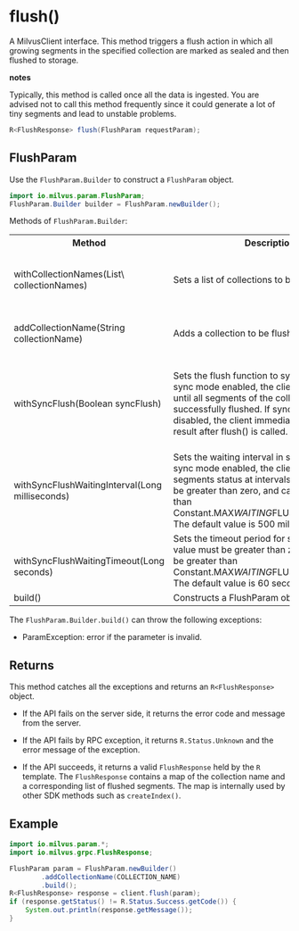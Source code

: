 # flush()

A MilvusClient interface. This method triggers a flush action in which all growing segments in the specified collection are marked as sealed and then flushed to storage. 

<div class="admonition note">

<p><b>notes</b></p>

<p>Typically, this method is called once all the data is ingested. You are advised not to call this method frequently since it could generate a lot of tiny segments and lead to unstable problems.</p>

</div>

```java
R<FlushResponse> flush(FlushParam requestParam);
```

## FlushParam

Use the `FlushParam.Builder` to construct a `FlushParam` object.

```java
import io.milvus.param.FlushParam;
FlushParam.Builder builder = FlushParam.newBuilder();
```

Methods of `FlushParam.Builder`:

<table>
    <tr>
        <th>Method</th>
        <th>Description</th>
        <th>Parameters</th>
    </tr>
    <tr>
        <td>withCollectionNames(List\<String> collectionNames)</td>
        <td>Sets a list of collections to be flushed.</td>
        <td>collectionNames: a list of the names of the collections to be flushed.</td>
    </tr>
    <tr>
        <td>addCollectionName(String collectionName)</td>
        <td>Adds a collection to be flushed.</td>
        <td>collectionName: The name of the collection to be flushed.</td>
    </tr>
    <tr>
        <td>withSyncFlush(Boolean syncFlush)</td>
        <td>Sets the flush function to sync mode. With sync mode enabled, the client keeps waiting until all segments of the collection are successfully flushed. If sync mode is disabled, the client immediately returns the result after flush() is called.</td>
        <td>syncFlush: A Boolean value to indicate if sync mode is enabled. Sync mode is enabled if the value is set to True.</td>
    </tr>
    <tr>
        <td>withSyncFlushWaitingInterval(Long milliseconds)</td>
        <td>Sets the waiting interval in sync mode. With sync mode enabled, the client will check segments status at intervals. The value must be greater than zero, and cannot be greater than Constant.MAX<em>WAITING</em>FLUSHING_INTERVAL. The default value is 500 miliseconds.</td>
        <td>milliseconds: The time interval in milliseconds for checking the flush status.</td>
    </tr>
    <tr>
        <td><br/>withSyncFlushWaitingTimeout(Long seconds)</td>
        <td>Sets the timeout period for sync mode. The value must be greater than zero, and cannot be greater than Constant.MAX<em>WAITING</em>FLUSHING_TIMEOUT. The default value is 60 seconds.</td>
        <td>seconds: A during of time in seconds to wait till timeout.</td>
    </tr>
    <tr>
        <td>build()</td>
        <td>Constructs a FlushParam object.</td>
        <td>N/A</td>
    </tr>
</table>

The `FlushParam.Builder.build()` can throw the following exceptions:

- ParamException: error if the parameter is invalid.

## Returns

This method catches all the exceptions and returns an `R<FlushResponse>` object.

- If the API fails on the server side, it returns the error code and message from the server.

- If the API fails by RPC exception, it returns `R.Status.Unknown` and the error message of the exception.

- If the API succeeds, it returns a valid `FlushResponse` held by the `R` template. The `FlushResponse` contains a map of the collection name and a corresponding list of flushed segments. The map is internally used by other SDK methods such as `createIndex()`.

## Example

```java
import io.milvus.param.*;
import io.milvus.grpc.FlushResponse;

FlushParam param = FlushParam.newBuilder()
        .addCollectionName(COLLECTION_NAME)
        .build();
R<FlushResponse> response = client.flush(param);
if (response.getStatus() != R.Status.Success.getCode()) {
    System.out.println(response.getMessage());
}
```
